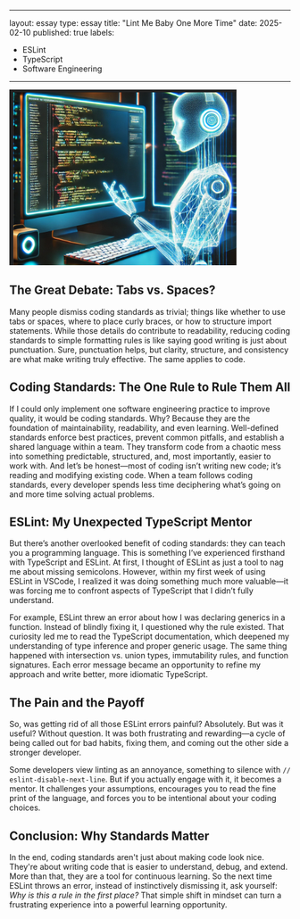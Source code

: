 
---
layout: essay
type: essay
title: "Lint Me Baby One More Time"
date: 2025-02-10
published: true
labels:
  - ESLint
  - TypeScript
  - Software Engineering
---

<img class="img-fluid w-100" src="../img/coding-standards/coding-standards.jpg" alt="Coding Standards">

## **The Great Debate: Tabs vs. Spaces?**

Many people dismiss coding standards as trivial; things like whether to use tabs or spaces, where to place curly braces, or how to structure import statements. While those details do contribute to readability, reducing coding standards to simple formatting rules is like saying good writing is just about punctuation. Sure, punctuation helps, but clarity, structure, and consistency are what make writing truly effective. The same applies to code.

## **Coding Standards: The One Rule to Rule Them All**

If I could only implement one software engineering practice to improve quality, it would be coding standards. Why? Because they are the foundation of maintainability, readability, and even learning. Well-defined standards enforce best practices, prevent common pitfalls, and establish a shared language within a team. They transform code from a chaotic mess into something predictable, structured, and, most importantly, easier to work with. And let’s be honest—most of coding isn’t writing new code; it’s reading and modifying existing code. When a team follows coding standards, every developer spends less time deciphering what’s going on and more time solving actual problems.

## **ESLint: My Unexpected TypeScript Mentor**

But there’s another overlooked benefit of coding standards: they can teach you a programming language. This is something I’ve experienced firsthand with TypeScript and ESLint. At first, I thought of ESLint as just a tool to nag me about missing semicolons. However, within my first week of using ESLint in VSCode, I realized it was doing something much more valuable—it was forcing me to confront aspects of TypeScript that I didn’t fully understand. 

For example, ESLint threw an error about how I was declaring generics in a function. Instead of blindly fixing it, I questioned why the rule existed. That curiosity led me to read the TypeScript documentation, which deepened my understanding of type inference and proper generic usage. The same thing happened with intersection vs. union types, immutability rules, and function signatures. Each error message became an opportunity to refine my approach and write better, more idiomatic TypeScript.

## **The Pain and the Payoff**

So, was getting rid of all those ESLint errors painful? Absolutely. But was it useful? Without question. It was both frustrating and rewarding—a cycle of being called out for bad habits, fixing them, and coming out the other side a stronger developer. 

Some developers view linting as an annoyance, something to silence with `// eslint-disable-next-line`. But if you actually engage with it, it becomes a mentor. It challenges your assumptions, encourages you to read the fine print of the language, and forces you to be intentional about your coding choices. 

## **Conclusion: Why Standards Matter**

In the end, coding standards aren't just about making code look nice. They're about writing code that is easier to understand, debug, and extend. More than that, they are a tool for continuous learning. So the next time ESLint throws an error, instead of instinctively dismissing it, ask yourself: *Why is this a rule in the first place?* That simple shift in mindset can turn a frustrating experience into a powerful learning opportunity.

